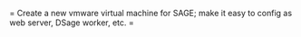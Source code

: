 = Create a new vmware virtual machine for SAGE; make it easy to config as web server, DSage worker, etc. =
